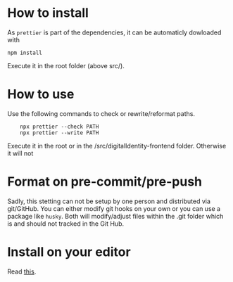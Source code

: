 # How to install
As ``prettier`` is part of the dependencies, it can be automaticly dowloaded with
```
npm install
```
Execute it in the root folder (above src/).

# How to use 
Use the following commands to check or rewrite/reformat paths.
```
    npx prettier --check PATH
    npx prettier --write PATH
```
Execute it in the root or in the /src/digitalIdentity-frontend folder. Otherwise it will not 

# Format on pre-commit/pre-push

Sadly, this stetting can not be setup by one person and distributed via git/GitHub. You can either modify git hooks on your own or you can use a package like ``husky``. Both will modify/adjust files within the .git folder which is and should not tracked in the Git Hub.

# Install on your editor

Read [this](https://prettier.io/docs/en/editors.html).